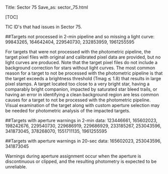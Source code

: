 Title: Sector 75
Save_as: sector_75.html

[TOC]

TIC ID's that had issues in Sector 75.

##Targets not processed in 2-min pipeline and so missing a light curve:
99843265, 164642404, 229540730, 232853959, 1961255595

For targets that were not processed with the photometric pipeline, the target pixel files
with original and calibrated pixel data are provided, but no light curves are produced. Note
that the target pixel files do not include a background correction for stars without light
curves. The most common reason for a target to not be processed with the photometric
pipeline is that the target exceeds a brightness threshold (Tmag ≲ 1.8) that results in
large pixel stamps. A target located too close to a very bright star, having a comparably
bright companion, impacted by saturated star bleed trails, or having an error in identifying
a clean background region are less common causes for a target to not be processed with
the photometric pipeline. Visual examination of the target along with custom aperture
selection may be needed for photometric analysis of the impacted targets.

##Targets with aperture warnings in 2-min data: 
123446661, 165602023, 198242676, 229540730, 229686919, 229686929, 233185267, 253043596, 341873045, 378268070, 1551711135, 1961255595

##Targets with aperture warnings in 20-sec data: 
165602023, 253043596, 341873045

Warnings during
aperture assignment occur when the aperture is discontinuous or clipped, and the resulting
photometry is expected to be unreliable.